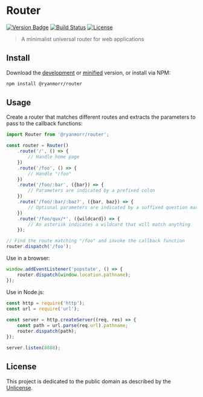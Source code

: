 # Router

[![Version Badge][version-image]][project-url]
[![Build Status][build-image]][build-url]
[![License][license-image]][license-url]

> A minimalist universal router for web applications

## Install

Download the [development](http://github.com/ryanmorr/router/raw/master/dist/router.js) or [minified](http://github.com/ryanmorr/router/raw/master/dist/router.min.js) version, or install via NPM:

``` sh
npm install @ryanmorr/router
```

## Usage

Create a router that matches different routes and extracts the parameters to pass to the callback functions:

```javascript
import Router from '@ryanmorr/router';

const router = Router()
    .route('/', () => {
        // Handle home page 
    })
    .route('/foo', () => {
        // Handle "/foo"
    })
    .route('/foo/:bar', ({bar}) => {
        // Parameters are indicated by a prefixed colon
    })
    .route('/foo/:bar/:baz?', ({bar, baz}) => {
        // Optional parameters are indicated by a suffixed question mark
    })
    .route('/foo/qux/*', ({wildcard}) => {
        // An asterisk indicates a wildcard that will match anything
    });

// Find the route matching "/foo" and invoke the callback function
router.dispatch('/foo');
```

Use in a browser:

```javascript
window.addEventListener('popstate', () => {
    router.dispatch(window.location.pathname);
});
```

Use in Node.js:

```javascript
const http = require('http');
const url = require('url');
 
const server = http.createServer((req, res) => {
    const path = url.parse(req.url).pathname;
    router.dispatch(path);
});

server.listen(8888);
```

## License

This project is dedicated to the public domain as described by the [Unlicense](http://unlicense.org/).

[project-url]: https://github.com/ryanmorr/router
[version-image]: https://badge.fury.io/gh/ryanmorr%2Frouter.svg
[build-url]: https://travis-ci.org/ryanmorr/router
[build-image]: https://travis-ci.org/ryanmorr/router.svg
[license-image]: https://img.shields.io/badge/license-Unlicense-blue.svg
[license-url]: UNLICENSE